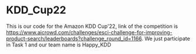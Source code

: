 # KDD_Cup22
This is our code for the Amazon KDD Cup'22, link of the competition is https://www.aicrowd.com/challenges/esci-challenge-for-improving-product-search/leaderboards?challenge_round_id=1166. We just participate in Task 1 and our team name is Happy_KDD
